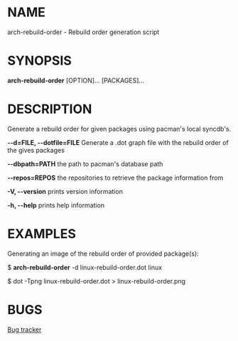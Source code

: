 # NAME

arch-rebuild-order - Rebuild order generation script

# SYNOPSIS

**arch-rebuild-order** [OPTION]... [PACKAGES]...

# DESCRIPTION

Generate a rebuild order for given packages using pacman's local syncdb's.

**--d=FILE, --dotfile=FILE** Generate a .dot graph file with the rebuild order of the gives packages

**--dbpath=PATH** the path to pacman's database path

**--repos=REPOS** the repositories to retrieve the package information from

**-V, --version** prints version information

**-h, --help** prints help information

# EXAMPLES

Generating an image of the rebuild order of provided package(s):

$ **arch-rebuild-order** -d linux-rebuild-order.dot linux


$ dot -Tpng linux-rebuild-order.dot > linux-rebuild-order.png

# BUGS

[Bug tracker](https://gitlab.archlinux.org/archlinux/arch-rebuild-order/-/issues)

